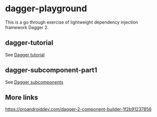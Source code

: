 # dagger-playground

This is a go through exercise of lightweight dependency injection framework Dagger 2.


## dagger-tutorial

See [Dagger tutorial](https://dagger.dev/tutorial/03-first-command)
 
## dagger-subcomponent-part1

See [Dagger subcomponents](https://dagger.dev/dev-guide/subcomponents.html)


## More links

https://proandroiddev.com/dagger-2-component-builder-1f2b91237856